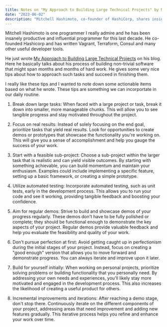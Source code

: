 ```yaml
---
title: Notes on "My Approach to Building Large Technical Projects" by Mitchell Hashimoto
date: "2023-06-02"
description: "Mitchell Hashimoto, co-founder of HashiCorp, shares insights on [building large technical projects](https://mitchellh.com/writing/building-large-technical-projects). Key tips include breaking tasks into manageable chunks, prioritizing real results, starting with feasible sub-projects, employing automated testing, showcasing regular demos, avoiding perfectionism initially, building for personal needs, and embracing incremental improvements for sustained progress."
---
```


Mitchell Hashimoto is one programmer I really admire and he has been insanely productive
and influential programmer for this last decade. He co-founded Hashicorp and has written Vagrant, Terraform, Consul
and many other useful developer tools.

He just wrote [My Approach to Building Large Technical Projects](https://mitchellh.com/writing/building-large-technical-projects) on his blog.
Here he basically talks about his process of building non-trivial software that might span months and months
of hard work. He gives some very nice tips about how to approach such tasks and succeed in finishing them.

I really like these tips and I wanted to note down some actionable items based on what he wrote. These
tips are something we can incorportate in our daily routine.

1. Break down large tasks: When faced with a large project or task, break it down into smaller, more manageable chunks. This will allow you to see tangible progress and stay motivated throughout the project.

2. Focus on real results: Instead of solely focusing on the end goal, prioritize tasks that yield real results. Look for opportunities to create demos or prototypes that showcase the functionality you're working on. This will give you a sense of accomplishment and help you gauge the success of your work.

3. Start with a feasible sub-project: Choose a sub-project within the larger task that is realistic and can yield visible outcomes. By starting with something achievable, you can build momentum and maintain your enthusiasm. Examples could include implementing a specific feature, setting up a basic framework, or creating a simple prototype.

4. Utilize automated testing: Incorporate automated testing, such as unit tests, early in the development process. This allows you to run your code and see it working, providing tangible feedback and boosting your confidence.

5. Aim for regular demos: Strive to build and showcase demos of your progress regularly. These demos don't have to be fully polished or complete; they should be functional enough to demonstrate the key aspects of your project. Regular demos provide valuable feedback and help you evaluate the feasibility and quality of your work.

6. Don't pursue perfection at first: Avoid getting caught up in perfectionism during the initial stages of your project. Instead, focus on creating a "good enough" version that allows you to move forward and demonstrate progress. You can always iterate and improve upon it later.

7. Build for yourself initially: When working on personal projects, prioritize solving problems or building functionality that you personally need. By addressing your own needs and experiences, you'll likely stay more motivated and engaged in the development process. This also increases the likelihood of creating a useful product for others.

8. Incremental improvements and iterations: After reaching a demo stage, don't stop there. Continuously iterate on the different components of your project, addressing areas that need improvement and adding new features gradually. This iterative process helps you refine and enhance your work over time.

